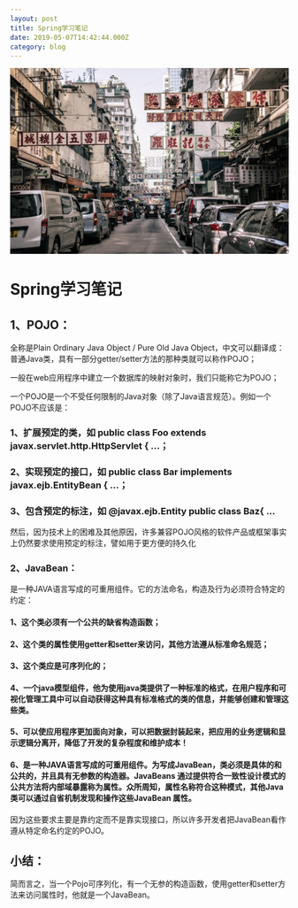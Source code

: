 ```yaml
---
layout: post
title: Spring学习笔记
date: 2019-05-07T14:42:44.000Z
category: blog
---
```


<img src="/images/fulls/01.jpg" class="fit image"> 

# Spring学习笔记


## 1、POJO：

全称是Plain Ordinary Java Object / Pure Old Java Object，中文可以翻译成：普通Java类，具有一部分getter/setter方法的那种类就可以称作POJO；


一般在web应用程序中建立一个数据库的映射对象时，我们只能称它为POJO；


一个POJO是一个不受任何限制的Java对象（除了Java语言规范）。例如一个POJO不应该是：


### 1、扩展预定的类，如       public class Foo extends javax.servlet.http.HttpServlet { ...；


### 2、实现预定的接口，如   public class Bar implements javax.ejb.EntityBean { ...；


### 3、包含预定的标注，如   @javax.ejb.Entity public class Baz{ ...  


然后，因为技术上的困难及其他原因，许多兼容POJO风格的软件产品或框架事实上仍然要求使用预定的标注，譬如用于更方便的持久化

### 2、JavaBean：


是一种JAVA语言写成的可重用组件。它的方法命名，构造及行为必须符合特定的约定：

#### 1、这个类必须有一个公共的缺省构造函数；


#### 2、这个类的属性使用getter和setter来访问，其他方法遵从标准命名规范；


#### 3、这个类应是可序列化的；


#### 4、一个java模型组件，他为使用java类提供了一种标准的格式，在用户程序和可视化管理工具中可以自动获得这种具有标准格式的类的信息，并能够创建和管理这些类。 


#### 5、可以使应用程序更加面向对象，可以把数据封装起来，把应用的业务逻辑和显示逻辑分离开，降低了开发的复杂程度和维护成本！


#### 6、是一种JAVA语言写成的可重用组件。为写成JavaBean，类必须是具体的和公共的，并且具有无参数的构造器。JavaBeans 通过提供符合一致性设计模式的公共方法将内部域暴露称为属性。众所周知，属性名称符合这种模式，其他Java 类可以通过自省机制发现和操作这些JavaBean 属性。


因为这些要求主要是靠约定而不是靠实现接口，所以许多开发者把JavaBean看作遵从特定命名约定的POJO。


## 小结：


 简而言之，当一个Pojo可序列化，有一个无参的构造函数，使用getter和setter方法来访问属性时，他就是一个JavaBean。


